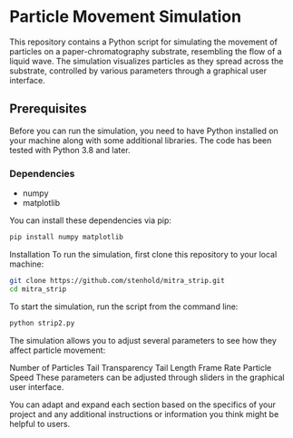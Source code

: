 # Particle Movement Simulation

This repository contains a Python script for simulating the movement of particles on a paper-chromatography substrate, resembling the flow of a liquid wave. The simulation visualizes particles as they spread across the substrate, controlled by various parameters through a graphical user interface.

## Prerequisites

Before you can run the simulation, you need to have Python installed on your machine along with some additional libraries. The code has been tested with Python 3.8 and later.

### Dependencies

- numpy
- matplotlib

You can install these dependencies via pip:

```bash
pip install numpy matplotlib
```

Installation
To run the simulation, first clone this repository to your local machine:

```bash
git clone https://github.com/stenhold/mitra_strip.git
cd mitra_strip
```

To start the simulation, run the script from the command line:

```bash
python strip2.py
```

The simulation allows you to adjust several parameters to see how they affect particle movement:

Number of Particles
Tail Transparency
Tail Length
Frame Rate
Particle Speed
These parameters can be adjusted through sliders in the graphical user interface.





You can adapt and expand each section based on the specifics of your project and any additional instructions or information you think might be helpful to users.
